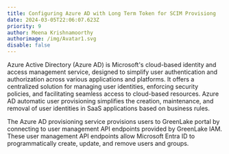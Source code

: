 ```yaml
---
title: Configuring Azure AD with Long Term Token for SCIM Provisiong
date: 2024-03-05T22:06:07.623Z
priority: 9
author: Meena Krishnamoorthy
authorimage: /img/Avatar1.svg
disable: false
---
```



Azure Active Directory (Azure AD) is Microsoft's cloud-based identity and access management service, designed to simplify user authentication and authorization across various applications and platforms. It offers a centralized solution for managing user identities, enforcing security policies, and facilitating seamless access to cloud-based resources. Azure AD automatic user provisioning simplifies the creation, maintenance, and removal of user identities in SaaS applications based on business rules.

The Azure AD provisioning service provisions users to GreenLake portal by connecting to user management API endpoints provided by GreenLake IAM. These user management API endpoints allow Microsoft Entra ID to programmatically create, update, and remove users and groups.